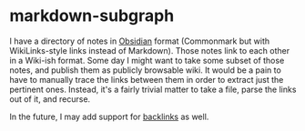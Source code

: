 # markdown-subgraph

I have a directory of notes in [Obsidian](https://obsidian.md/) format 
(Commonmark but with WikiLinks-style links instead of Markdown). Those notes 
link to each other in a Wiki-ish format. Some day I might want to take some 
subset of those notes, and publish them as publicly browsable wiki. It would be 
a pain to have to manually trace the links between them in order to extract just 
the pertinent ones. Instead, it's a fairly trivial matter to take a file, parse 
the links out of it, and recurse.

In the future, I may add support for 
[backlinks](https://help.obsidian.md/How+to/Working+with+backlinks) as well.
